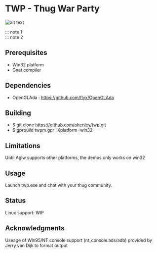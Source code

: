 # TWP - Thug War Party

![alt text](https://github.com/ohenley/readme-template/blob/master/whatever.png)

::: note 1  
::: note 2

## Prerequisites

- Win32 platform
- Gnat compiler

## Dependencies

- OpenGLAda : https://github.com/flyx/OpenGLAda

## Building

- $ git clone https://github.com/ohenley/twp.git
- $ gprbuild twpm.gpr -Xplatform=win32

## Limitations

Until Aglw supports other platforms, the demos only works on win32

## Usage

Launch twp.exe and chat with your thug community.

## Status

Linux support: WIP

## Acknowledgments
Useage of Win95/NT console support (nt_console.ads/adb) provided by Jerry van Dijk to format output
